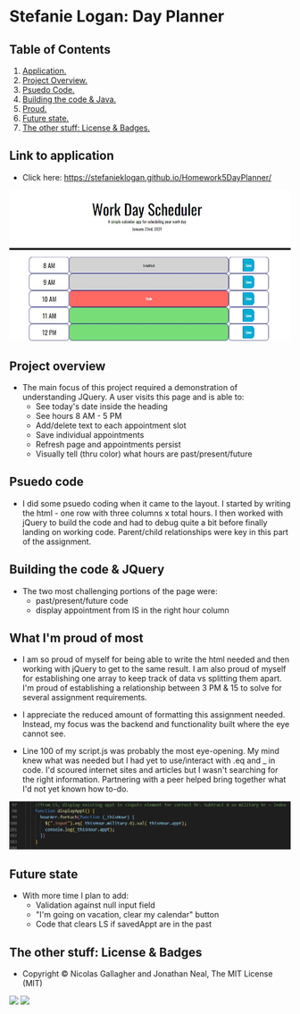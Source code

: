 # Stefanie Logan: Day Planner

## Table of Contents
1. [ Application. ](#application)
2. [ Project Overview. ](#overview)
3. [ Psuedo Code. ](#psuedo)
4. [ Building the code & Java. ](#code)
5. [ Proud. ](#proud)
6. [ Future state. ](#future)
7. [ The other stuff: License & Badges. ](#streetcred)


<a name="application"></a>
## Link to application

* Click here: https://stefanieklogan.github.io/Homework5DayPlanner/

![Homepage image](https://github.com/stefanieklogan/Homework5DayPlanner/blob/main/assets/Photos/homepage.JPG)

<a name="overview"></a>
## Project overview

* The main focus of this project required a demonstration of understanding JQuery. A user visits this page and is able to:
    * See today's date inside the heading
    * See hours 8 AM - 5 PM
    * Add/delete text to each appointment slot
    * Save individual appointments
    * Refresh page and appointments persist
    * Visually tell (thru color) what hours are past/present/future

<a name="psuedo"></a>
## Psuedo code

* I did some psuedo coding when it came to the layout. I started by writing the html - one row with three columns x total hours. I then worked with jQuery to build the code and had to debug quite a bit before finally landing on working code. Parent/child relationships were key in this part of the assignment.

<a name="code"></a>
## Building the code & JQuery

* The two most challenging portions of the page were:
    * past/present/future code
    * display appointment from lS in the right hour column

<a name="proud"></a>
## What I'm proud of most

* I am so proud of myself for being able to write the html needed and then working with jQuery to get to the same result. I am also proud of myself for establishing one array to keep track of data vs splitting them apart. I'm proud of establishing a relationship between 3 PM & 15 to solve for several assignment requirements.

* I appreciate the reduced amount of formatting this assignment needed. Instead, my focus was the backend and functionality built where the eye cannot see.

* Line 100 of my script.js was probably the most eye-opening. My mind knew what was needed but I had yet to use/interact with .eq and _ in code. I'd scoured internet sites and articles but I wasn't searching for the right information. Partnering with a peer helped bring together what I'd not yet known how to-do.

![JS code image](https://github.com/stefanieklogan/Homework5DayPlanner/blob/main/assets/Photos/line100.JPG)

<a name="future"></a>
## Future state

* With more time I plan to add: 
    * Validation against null input field
    * "I'm going on vacation, clear my calendar" button
    * Code that clears LS if savedAppt are in the past

<a name="streetcred"></a>
## The other stuff: License & Badges

* Copyright © Nicolas Gallagher and Jonathan Neal, The MIT License (MIT)

<img src="https://img.shields.io/badge/html5%20-%23E34F26.svg?&style=for-the-badge&logo=html5&logoColor=white"/>

<img src="https://img.shields.io/badge/css3%20-%231572B6.svg?&style=for-the-badge&logo=css3&logoColor=white"/>
